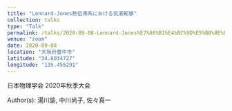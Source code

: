 ```yaml
---
title: "Lennard-Jones熱伝導系における気液転移"
collection: talks
type: "Talk"
permalink: /talks/2020-09-08-Lennard-Jones%E7%86%B1%E4%BC%9D%E5%B0%8E%E7%B3%BB%E3%81%AB%E3%81%8A%E3%81%91
venue: "zoom"
date: 2020-09-08
location: "大阪府豊中市"
latitude: "34.8034727"
longitude: "135.455291"
---
```


日本物理学会 2020年秋季大会

Author(s): 湯川諭, 中川尚子, 佐々真一
